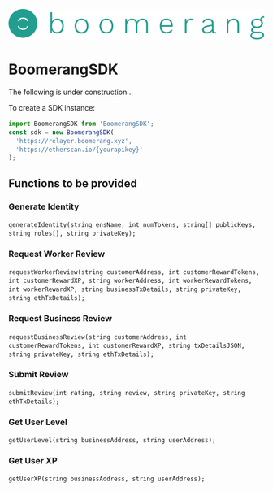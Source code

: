 ![alt text](https://github.com/BoomerangProject/boomerang-wiki/blob/master/images/logo.png "Boomerang Logo")
# BoomerangSDK
The following is under construction...

To create a SDK instance:

```js
import BoomerangSDK from 'BoomerangSDK';
const sdk = new BoomerangSDK(
  'https://relayer.boomerang.xyz',
  'https://etherscan.io/{yourapikey}'
);
```

## Functions to be provided
### Generate Identity
`generateIdentity(string ensName, int numTokens, string[] publicKeys, string roles[], string privateKey);`

### Request Worker Review
`requestWorkerReview(string customerAddress, int customerRewardTokens, int customerRewardXP, string workerAddress, int workerRewardTokens, int workerRewardXP, string businessTxDetails, string privateKey, string ethTxDetails);`

### Request Business Review
`requestBusinessReview(string customerAddress, int customerRewardTokens, int customerRewardXP, string txDetailsJSON, string privateKey, string ethTxDetails);`

### Submit Review
`submitReview(int rating, string review, string privateKey, string ethTxDetails);`

### Get User Level
`getUserLevel(string businessAddress, string userAddress);`

### Get User XP
`getUserXP(string businessAddress, string userAddress);`
